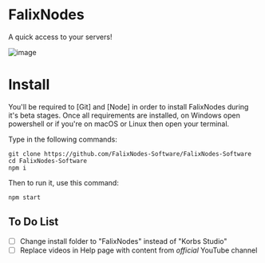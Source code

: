 # FalixNodes
A quick access to your servers!

![image](https://imgur.com/TFPV1ni.png)

# Install
You'll be required to [Git] and [Node] in order to install FalixNodes during it's beta stages.
Once all requirements are installed, on Windows open powershell or if you're on macOS or Linux then open your terminal.

Type in the following commands:
```
git clone https://github.com/FalixNodes-Software/FalixNodes-Software
cd FalixNodes-Software
npm i
```
Then to run it, use this command:
```
npm start
```

## To Do List
- [ ] Change install folder to "FalixNodes" instead of "Korbs Studio"
- [ ] Replace videos in Help page with content from *official* YouTube channel
